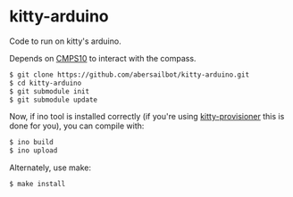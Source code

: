 kitty-arduino
=============

Code to run on kitty's arduino.

Depends on [CMPS10](https://github.com/kragniz/CMPS10) to interact with the
compass.

```bash
$ git clone https://github.com/abersailbot/kitty-arduino.git
$ cd kitty-arduino
$ git submodule init
$ git submodule update
```

Now, if ino tool is installed correctly (if you're using
[kitty-provisioner](https://github.com/abersailbot/kitty-provisioner) this is
done for you), you can compile with:

```bash
$ ino build
$ ino upload
```

Alternately, use make:

```bash
$ make install
```
